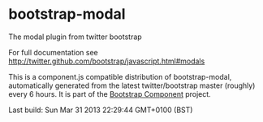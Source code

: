 # bootstrap-modal
The modal plugin from twitter bootstrap

For full documentation see http://twitter.github.com/bootstrap/javascript.html#modals

This is a component.js compatible distribution of bootstrap-modal, automatically generated
from the latest twitter/bootstrap master (roughly) every 6 hours. It is part of the <a href="http://github.com/codemix/bootstrap-component">Bootstrap Component</a>
project.


Last build: Sun Mar 31 2013 22:29:44 GMT+0100 (BST)
